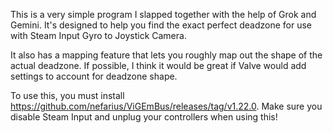 This is a very simple program I slapped together with the help of Grok and Gemini. It's designed to help you find the exact perfect deadzone for use with Steam Input Gyro to Joystick Camera.

It also has a mapping feature that lets you roughly map out the shape of the actual deadzone. If possible, I think it would be great if Valve would add settings to account for deadzone shape.

To  use this, you must install https://github.com/nefarius/ViGEmBus/releases/tag/v1.22.0.
Make sure you disable Steam Input and unplug your controllers when using this!

